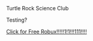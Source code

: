 <html>
  <head>Turtle Rock Science Club</head>
  <body>
      <p>Testing?</p>
    <a href="page1.html"> Click for Free Robux!!!!!1!1!!!111!!!! <br> </a>
  </body>
</html>
